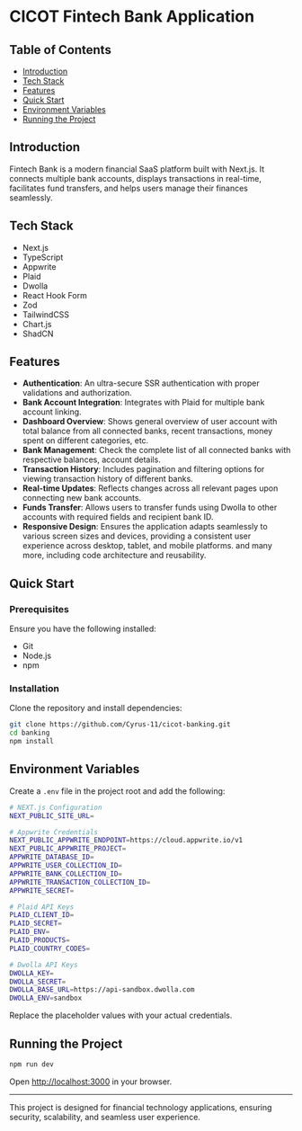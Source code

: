 # CICOT Fintech Bank Application

## Table of Contents
- [Introduction](#introduction)
- [Tech Stack](#tech-stack)
- [Features](#features)
- [Quick Start](#quick-start)
- [Environment Variables](#environment-variables)
- [Running the Project](#running-the-project)

## Introduction
Fintech Bank is a modern financial SaaS platform built with Next.js. It connects multiple bank accounts, displays transactions in real-time, facilitates fund transfers, and helps users manage their finances seamlessly.

## Tech Stack
- Next.js
- TypeScript
- Appwrite
- Plaid
- Dwolla
- React Hook Form
- Zod
- TailwindCSS
- Chart.js
- ShadCN

## Features
- **Authentication**: An ultra-secure SSR authentication with proper validations and authorization.
- **Bank Account Integration**: Integrates with Plaid for multiple bank account linking.
- **Dashboard Overview**: Shows general overview of user account with total balance from all connected banks, recent transactions, money spent on different categories, etc.
- **Bank Management**: Check the complete list of all connected banks with respective balances, account details.
- **Transaction History**: Includes pagination and filtering options for viewing transaction history of different banks.
- **Real-time Updates**: Reflects changes across all relevant pages upon connecting new bank accounts.
- **Funds Transfer**: Allows users to transfer funds using Dwolla to other accounts with required fields and recipient bank ID.
- **Responsive Design**: Ensures the application adapts seamlessly to various screen sizes and devices, providing a consistent user experience across desktop, tablet, and mobile platforms.
and many more, including code architecture and reusability.

## Quick Start
### Prerequisites
Ensure you have the following installed:
- Git
- Node.js
- npm

### Installation
Clone the repository and install dependencies:
```sh
git clone https://github.com/Cyrus-11/cicot-banking.git
cd banking
npm install
```

## Environment Variables
Create a `.env` file in the project root and add the following:
```sh
# NEXT.js Configuration
NEXT_PUBLIC_SITE_URL=

# Appwrite Credentials
NEXT_PUBLIC_APPWRITE_ENDPOINT=https://cloud.appwrite.io/v1
NEXT_PUBLIC_APPWRITE_PROJECT=
APPWRITE_DATABASE_ID=
APPWRITE_USER_COLLECTION_ID=
APPWRITE_BANK_COLLECTION_ID=
APPWRITE_TRANSACTION_COLLECTION_ID=
APPWRITE_SECRET=

# Plaid API Keys
PLAID_CLIENT_ID=
PLAID_SECRET=
PLAID_ENV=
PLAID_PRODUCTS=
PLAID_COUNTRY_CODES=

# Dwolla API Keys
DWOLLA_KEY=
DWOLLA_SECRET=
DWOLLA_BASE_URL=https://api-sandbox.dwolla.com
DWOLLA_ENV=sandbox
```
Replace the placeholder values with your actual credentials.

## Running the Project
```sh
npm run dev
```
Open [http://localhost:3000](http://localhost:3000) in your browser.

---
This project is designed for financial technology applications, ensuring security, scalability, and seamless user experience.

